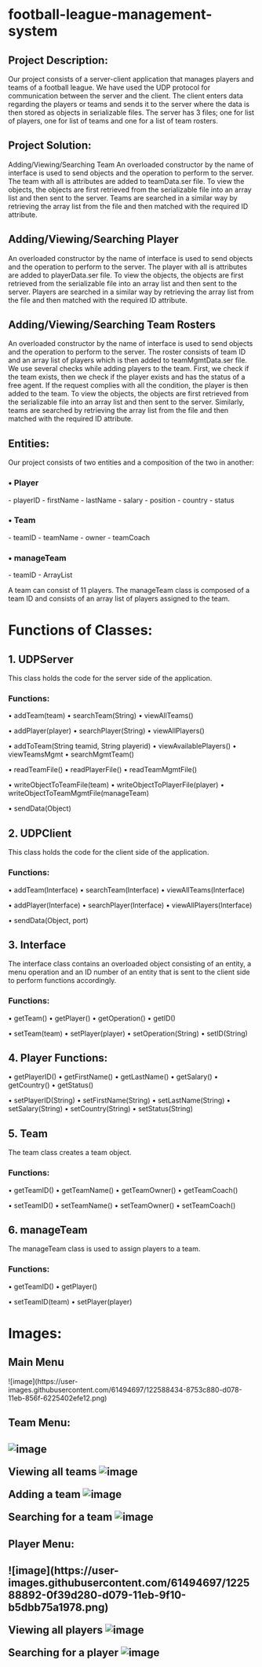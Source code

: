 ﻿# football-league-management-system
 
<h2> Project Description: </h2>
Our project consists of a server-client application that manages players and teams of a football league. We have used the UDP protocol for communication between the server and the client. The client enters data regarding the players or teams and sends it to the server where the data is then stored as objects in serializable files. The server has 3 files; one for list of players, one for list of teams and one for a list of team rosters. 

<h2> Project Solution: </h2>
Adding/Viewing/Searching Team
An overloaded constructor by the name of interface is used to send objects and the operation to perform to the server. The team with all is attributes are added to teamData.ser file. To view the objects, the objects are first retrieved from the serializable file into an array list and then sent to the server. Teams are searched in a similar way by retrieving the array list from the file and then matched with the required ID attribute.

<h2> Adding/Viewing/Searching Player </h2>
An overloaded constructor by the name of interface is used to send objects and the operation to perform to the server. The player with all is attributes are added to playerData.ser file. To view the objects, the objects are first retrieved from the serializable file into an array list and then sent to the server. Players are searched in a similar way by retrieving the array list from the file and then matched with the required ID attribute.

<h2> Adding/Viewing/Searching Team Rosters </h2>
An overloaded constructor by the name of interface is used to send objects and the operation to perform to the server. The roster consists of team ID and an array list of players which is then added to teamMgmtData.ser file. We use several checks while adding players to the team. First, we check if the team exists, then we check if the player exists and has the status of a free agent. If the request complies with all the condition, the player is then added to the team. To view the objects, the objects are first retrieved from the serializable file into an array list and then sent to the server. Similarly, teams are searched by retrieving the array list from the file and then matched with the required ID attribute.
 
<h2> Entities: </h2>
Our project consists of two entities and a composition of the two in another:
<h3>•	Player </h3>
- playerID
- firstName
- lastName
- salary
- position
- country
- status

<h3>•	Team </h3>
- teamID
- teamName
- owner
- teamCoach

<h3>•	manageTeam </h3>
- teamID
- ArrayList<player>

 
A team can consist of 11 players.
The manageTeam class is composed of a team ID and consists of an array list of players assigned to the team.

 
 <h1> Functions of Classes: </h1>
 <h2> 1.	UDPServer </h2>
This class holds the code for the server side of the application.

<h3> Functions: </h3>
•	addTeam(team)
•	searchTeam(String)
•	viewAllTeams()

•	addPlayer(player)
•	searchPlayer(String)
•	viewAllPlayers()

•	addToTeam(String teamid, String playerid)
•	viewAvailablePlayers()
•	viewTeamsMgmt
•	searchMgmtTeam()

•	readTeamFile()
•	readPlayerFile()
•	readTeamMgmtFile()

•	writeObjectToTeamFile(team)
•	writeObjectToPlayerFile(player)
•	writeObjectToTeamMgmtFile(manageTeam)

•	sendData(Object)



 <h2> 2.	UDPClient </h2>
This class holds the code for the client side of the application.

<h3> Functions: </h3>
•	addTeam(Interface)
•	searchTeam(Interface)
•	viewAllTeams(Interface)

•	addPlayer(Interface)
•	searchPlayer(Interface)
•	viewAllPlayers(Interface)

•	sendData(Object, port)



 <h2> 3.	Interface </h2>
The interface class contains an overloaded object consisting of an entity, a menu operation and an ID number of an entity that is sent to the client side to perform functions accordingly.
 <h3> Functions: </h3>
•	getTeam()
•	getPlayer()
•	getOperation()
•	getID()

•	setTeam(team)
•	setPlayer(player)
•	setOperation(String)
•	setID(String)

<h2> 4.	Player </h2?
The player class creates a player object.
 <h3> Functions: </h3>
•	getPlayerID()
•	getFirstName()
•	getLastName()
•	getSalary()
•	getCountry()
•	getStatus()

•	setPlayerID(String)
•	setFirstName(String)
•	setLastName(String)
•	setSalary(String)
•	setCountry(String)
•	setStatus(String)

 <h2> 5.	Team </h2>
The team class creates a team object.
 <h3> Functions: </h3>
•	getTeamID()
•	getTeamName()
•	getTeamOwner()
•	getTeamCoach()

•	setTeamID()
•	setTeamName()
•	setTeamOwner()
•	setTeamCoach()

 <h2> 6.	manageTeam </h2>
The manageTeam class is used to assign players to a team.
<h3> Functions: </h3>
•	getTeamID()
•	getPlayer()

•	setTeamID(team)
•	setPlayer(player)
 
<h1> Images: </h1>
 <h2> Main Menu </h2>
 ![image](https://user-images.githubusercontent.com/61494697/122588434-8753c880-d078-11eb-856f-6225402efe12.png)
 
 <h2> Team Menu: <h2>
  
 ![image](https://user-images.githubusercontent.com/61494697/122588505-9e92b600-d078-11eb-8a1c-06b1d655e664.png)

  Viewing all teams
![image](https://user-images.githubusercontent.com/61494697/122588553-ace0d200-d078-11eb-838e-464c1b24954b.png)
  
  Adding a team
![image](https://user-images.githubusercontent.com/61494697/122588625-bd914800-d078-11eb-88ed-3ead671f4167.png)
  
  Searching for a team
![image](https://user-images.githubusercontent.com/61494697/122588638-c1bd6580-d078-11eb-9659-073e0e40f607.png)

 <h2> Player Menu: <h2>
  ![image](https://user-images.githubusercontent.com/61494697/122588892-0f39d280-d079-11eb-9f10-b5dbb75a1978.png)

  Viewing all players
  ![image](https://user-images.githubusercontent.com/61494697/122588901-119c2c80-d079-11eb-9714-a682357b9fd0.png)

  Searching for a player
  ![image](https://user-images.githubusercontent.com/61494697/122588931-195bd100-d079-11eb-9033-0d27b8a5e482.png)


